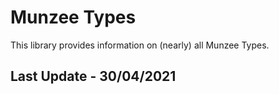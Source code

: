 # Munzee Types

This library provides information on (nearly) all Munzee Types.

## Last Update - 30/04/2021

